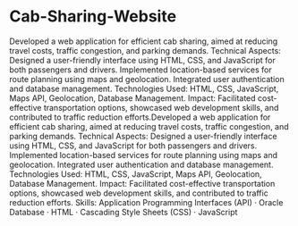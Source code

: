# Cab-Sharing-Website
Developed a web application for efficient cab sharing, aimed at reducing travel costs, traffic congestion, and parking demands.
Technical Aspects: Designed a user-friendly interface using HTML, CSS, and JavaScript for both passengers and drivers. Implemented location-based services for route planning using maps and geolocation. Integrated user authentication and database management.
Technologies Used: HTML, CSS, JavaScript, Maps API, Geolocation, Database Management.
Impact: Facilitated cost-effective transportation options, showcased web development skills, and contributed to traffic reduction efforts.Developed a web application for efficient cab sharing, aimed at reducing travel costs, traffic congestion, and parking demands. Technical Aspects: Designed a user-friendly interface using HTML, CSS, and JavaScript for both passengers and drivers. Implemented location-based services for route planning using maps and geolocation. Integrated user authentication and database management. Technologies Used: HTML, CSS, JavaScript, Maps API, Geolocation, Database Management. Impact: Facilitated cost-effective transportation options, showcased web development skills, and contributed to traffic reduction efforts.
Skills: Application Programming Interfaces (API) · Oracle Database · HTML · Cascading Style Sheets (CSS) · JavaScript

